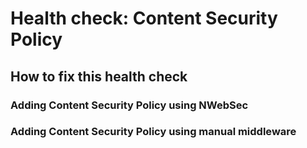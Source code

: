 # Health check: Content Security Policy

## How to fix this health check

### Adding Content Security Policy using NWebSec

### Adding Content Security Policy using manual middleware
